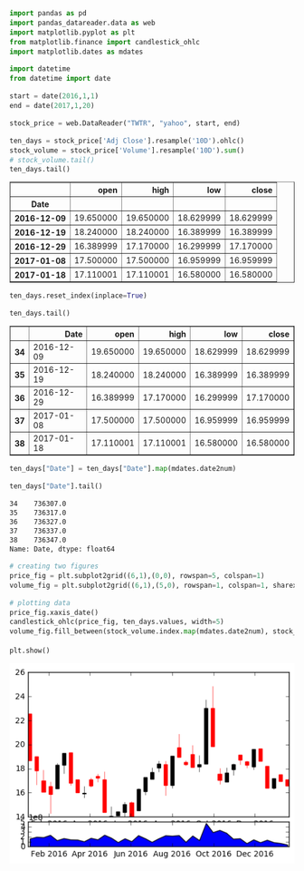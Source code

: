 

```python
import pandas as pd 
import pandas_datareader.data as web
import matplotlib.pyplot as plt 
from matplotlib.finance import candlestick_ohlc
import matplotlib.dates as mdates
```


```python
import datetime
from datetime import date
```


```python
start = date(2016,1,1)
end = date(2017,1,20)
```


```python
stock_price = web.DataReader("TWTR", "yahoo", start, end)
```


```python
ten_days = stock_price['Adj Close'].resample('10D').ohlc()
stock_volume = stock_price['Volume'].resample('10D').sum()
# stock_volume.tail()
ten_days.tail()
```




<div>
<table border="1" class="dataframe">
  <thead>
    <tr style="text-align: right;">
      <th></th>
      <th>open</th>
      <th>high</th>
      <th>low</th>
      <th>close</th>
    </tr>
    <tr>
      <th>Date</th>
      <th></th>
      <th></th>
      <th></th>
      <th></th>
    </tr>
  </thead>
  <tbody>
    <tr>
      <th>2016-12-09</th>
      <td>19.650000</td>
      <td>19.650000</td>
      <td>18.629999</td>
      <td>18.629999</td>
    </tr>
    <tr>
      <th>2016-12-19</th>
      <td>18.240000</td>
      <td>18.240000</td>
      <td>16.389999</td>
      <td>16.389999</td>
    </tr>
    <tr>
      <th>2016-12-29</th>
      <td>16.389999</td>
      <td>17.170000</td>
      <td>16.299999</td>
      <td>17.170000</td>
    </tr>
    <tr>
      <th>2017-01-08</th>
      <td>17.500000</td>
      <td>17.500000</td>
      <td>16.959999</td>
      <td>16.959999</td>
    </tr>
    <tr>
      <th>2017-01-18</th>
      <td>17.110001</td>
      <td>17.110001</td>
      <td>16.580000</td>
      <td>16.580000</td>
    </tr>
  </tbody>
</table>
</div>




```python
ten_days.reset_index(inplace=True)
```


```python
ten_days.tail()
```




<div>
<table border="1" class="dataframe">
  <thead>
    <tr style="text-align: right;">
      <th></th>
      <th>Date</th>
      <th>open</th>
      <th>high</th>
      <th>low</th>
      <th>close</th>
    </tr>
  </thead>
  <tbody>
    <tr>
      <th>34</th>
      <td>2016-12-09</td>
      <td>19.650000</td>
      <td>19.650000</td>
      <td>18.629999</td>
      <td>18.629999</td>
    </tr>
    <tr>
      <th>35</th>
      <td>2016-12-19</td>
      <td>18.240000</td>
      <td>18.240000</td>
      <td>16.389999</td>
      <td>16.389999</td>
    </tr>
    <tr>
      <th>36</th>
      <td>2016-12-29</td>
      <td>16.389999</td>
      <td>17.170000</td>
      <td>16.299999</td>
      <td>17.170000</td>
    </tr>
    <tr>
      <th>37</th>
      <td>2017-01-08</td>
      <td>17.500000</td>
      <td>17.500000</td>
      <td>16.959999</td>
      <td>16.959999</td>
    </tr>
    <tr>
      <th>38</th>
      <td>2017-01-18</td>
      <td>17.110001</td>
      <td>17.110001</td>
      <td>16.580000</td>
      <td>16.580000</td>
    </tr>
  </tbody>
</table>
</div>




```python
ten_days["Date"] = ten_days["Date"].map(mdates.date2num)
```


```python
ten_days["Date"].tail()
```




    34    736307.0
    35    736317.0
    36    736327.0
    37    736337.0
    38    736347.0
    Name: Date, dtype: float64




```python
# creating two figures
price_fig = plt.subplot2grid((6,1),(0,0), rowspan=5, colspan=1)
volume_fig = plt.subplot2grid((6,1),(5,0), rowspan=1, colspan=1, sharex=price_fig)
```


```python
# plotting data
price_fig.xaxis_date()
candlestick_ohlc(price_fig, ten_days.values, width=5)
volume_fig.fill_between(stock_volume.index.map(mdates.date2num), stock_volume.values, 0)

plt.show()
```


![png](output_10_0.png)



```python

```
